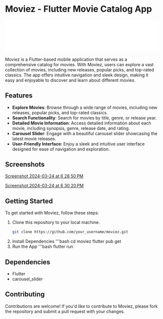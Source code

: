 # Moviez - Flutter Movie Catalog App

![Moviez Logo](assets/logo.png)

Moviez is a Flutter-based mobile application that serves as a comprehensive catalog for movies. With Moviez, users can explore a vast collection of movies, including new releases, popular picks, and top-rated classics. The app offers intuitive navigation and sleek design, making it easy and enjoyable to discover and learn about different movies.

## Features

- **Explore Movies**: Browse through a wide range of movies, including new releases, popular picks, and top-rated classics.
- **Search Functionality**: Search for movies by title, genre, or release year.
- **Detailed Movie Information**: Access detailed information about each movie, including synopsis, genre, release date, and rating.
- **Carousel Slider**: Engage with a beautiful carousel slider showcasing the latest movie releases.
- **User-Friendly Interface**: Enjoy a sleek and intuitive user interface designed for ease of navigation and exploration.

## Screenshots

[Screenshot 2024-03-24 at 6 28 50 PM](https://github.com/Ankit180898/moviez/assets/48925155/aea0b776-e0c8-4f11-afed-535e09367402)

[Screenshot 2024-03-24 at 6 30 20 PM](https://github.com/Ankit180898/moviez/assets/48925155/abba4167-f491-431c-a885-f74291b9fa6c)

## Getting Started

To get started with Moviez, follow these steps:

1. Clone this repository to your local machine.
   ```bash
   git clone https://github.com/your_username/moviez.git

2. Install Dependencies
   '''bash
   cd moviez
   flutter pub get
3. Run the App
   '''bash
   flutter run


## Dependencies
   - Flutter
   - carousel_slider

## Contributing
   Contributions are welcome! If you'd like to contribute to Moviez, 
   please fork the repository and submit a pull request with your changes.

